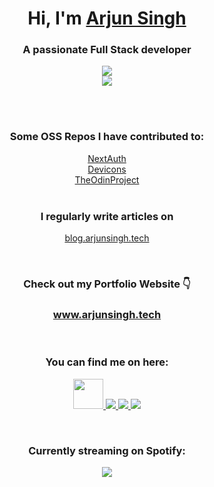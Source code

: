 <h1 align="center">Hi,  I'm <a href="https://www.arjunsingh.tech">Arjun Singh</a></h1>
<h3 align="center">A passionate Full Stack developer</h3>
<p align="center">
  <a href="https://skillicons.dev">
    <img src="https://skillicons.dev/icons?i=next,astro,tailwind,react,ts,graphql" />
    <br>
    <img src="https://skillicons.dev/icons?i=prisma,mongodb,mysql,express,nodejs,jest,figma" />

  </a>
</p>
<br>

<div align="center">

<br>
  <h3>Some OSS Repos I have contributed to:</h3>
  
   [NextAuth](https://github.com/nextauthjs/next-auth/pull/7971)
   <br>
   [Devicons](https://github.com/devicons/devicon/pull/1785)
   <br>
   [TheOdinProject](https://github.com/TheOdinProject/css-exercises/pull/281)    
   <br>


<h3>I regularly write articles on</h3>

[blog.arjunsingh.tech](https://blog.arjunsingh.tech)


</div>


<br>
<div align="center">
<h3>Check out my Portfolio Website 👇</h3>
<h3><a href="https://www.arjunsingh.tech">www.arjunsingh.tech</a></h3>
</div>
<br>

<div align="center">
<h3> You can find me on here: </h3>
<p>
    <a href="https://blog.arjunsingh.tech">
    <img src="https://github.com/dotarjun/dotarjun/assets/71163609/31a00092-6b4f-4f41-91bd-a228a40f8e01" width="48" />
  </a>
  <a href="https://twitter.com/dotarjun">
    <img src="https://skillicons.dev/icons?i=twitter" />
  </a>
  <a href="https://dev.to/dotarjun">
    <img src="https://skillicons.dev/icons?i=devto" />
  </a>
  <a href="https://www.linkedin.com/in/arjun-singh-a1a706189/">
    <img src="https://skillicons.dev/icons?i=linkedin" />
  </a>
</p>
</div>

<div align="center">
<br>
<h3> Currently streaming on Spotify: </h3>

<p>
  <a href="https://spotify-github-profile.vercel.app/api/view?uid=31aeuqobiqqa77jzxrpkz4jrpl2q&redirect=true">
    <img src="https://spotify-github-profile.vercel.app/api/view?uid=31aeuqobiqqa77jzxrpkz4jrpl2q&cover_image=true&theme=novatorem&show_offline=false&background_color=121212&interchange=true&bar_color=53b14f&bar_color_cover=false" />
  </a>
</p>
</div>
